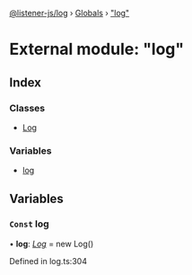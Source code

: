 [@listener-js/log](../README.md) › [Globals](../globals.md) › ["log"](_log_.md)

# External module: "log"

## Index

### Classes

* [Log](../classes/_log_.log.md)

### Variables

* [log](_log_.md#const-log)

## Variables

### `Const` log

• **log**: *[Log](../classes/_log_.log.md)* =  new Log()

Defined in log.ts:304
